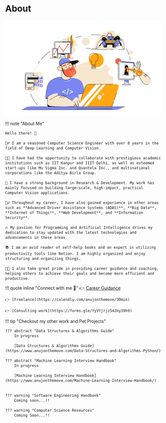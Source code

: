 # About 

![Resources](https://raw.githubusercontent.com/anujonthemove/anujonthemove.github.io/main/docs/assets/images/programmer.jpg "Anuj")


!!! note "About Me"

    Hello there! 👋

    🙋‍♂️ I am a seasoned Computer Science Engineer with over 8 years in the field of Deep Learning and Computer Vision.
    
    👨‍💻 I have had the opportunity to collaborate with prestigious academic institutions such as IIT Kanpur and IIIT Delhi, as well as esteemed start-ups like Mu Sigma Inc. and Quantela Inc., and multinational corporations like the Aditya Birla Group.
    
    🦸 I have a strong background in Research & Development. My work has  mainly focused on building large-scale, high-impact, practical Computer Vision applications.
    
    💁‍♂️ Throughout my career, I have also gained experience in other areas such as **Advanced Driver Assistance Systems (ADAS)**, **Big Data**, **Internet of Things**, **Web Development**, and **Information Security**.
    
    🔥 My passion for Programming and Artificial Intelligence drives my dedication to stay updated with the latest technologies and advancements in these areas.
    
    📚 I am an avid reader of self-help books and an expert in utilizing productivity tools like Notion. I am highly organized and enjoy structuring and organizing things.
    
    🧑‍🏫 I also take great pride in providing career guidance and coaching, helping others to achieve their goals and become more efficient and productive.



!!! quote inline "Connect with me 🤝"
    👉 [Career Guidance](https://topmate.io/anujonthemove)
    
    👉 [Freelance](https://calendly.com/anujonthemove/30min)
    
    👉 [Consulting work](https://forms.gle/YyVYjrjz54Jky39h9)


!!! tip "Checkout my other work and Pet Projects"

        

    ??? abstract "Data Structures & Algorithms Guide"
        In progress

        [Data Structures & Algorithms Guide](https://www.anujonthemove.com/Data-Structures-and-Algorithms-Python/)

    ??? abstract "Machine Learning Interview Handbook"
        In progress
       
        [Machine Learning Interview Handbook](https://www.anujonthemove.com/Machine-Learning-Interview-Handbook/)
    

    ??? warning "Software Engineering Handbook"
        Coming soon...!!
        
    ??? warning "Computer Science Resources"
        Coming Soon...!!

